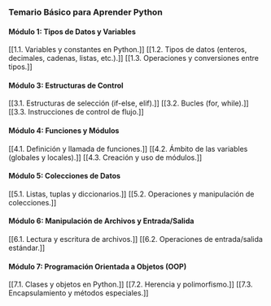 ### Temario Básico para Aprender Python

#### Módulo 1: Tipos de Datos y Variables
[[1.1. Variables y constantes en Python.]]
[[1.2. Tipos de datos (enteros, decimales, cadenas, listas, etc.).]]
[[1.3. Operaciones y conversiones entre tipos.]]

#### Módulo 3: Estructuras de Control

[[3.1. Estructuras de selección (if-else, elif).]]
[[3.2. Bucles (for, while).]]
[[3.3. Instrucciones de control de flujo.]]

#### Módulo 4: Funciones y Módulos

[[4.1. Definición y llamada de funciones.]]
[[4.2. Ámbito de las variables (globales y locales).]]
[[4.3. Creación y uso de módulos.]]

#### Módulo 5: Colecciones de Datos

[[5.1. Listas, tuplas y diccionarios.]]
[[5.2. Operaciones y manipulación de colecciones.]]

#### Módulo 6: Manipulación de Archivos y Entrada/Salida

[[6.1. Lectura y escritura de archivos.]]
[[6.2. Operaciones de entrada/salida estándar.]]

#### Módulo 7: Programación Orientada a Objetos (OOP)

[[7.1. Clases y objetos en Python.]] 
[[7.2. Herencia y polimorfismo.]] 
[[7.3. Encapsulamiento y métodos especiales.]]

